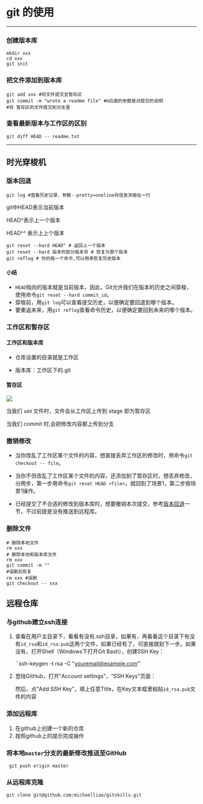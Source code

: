 # git 的使用

---

### 创建版本库

```shell
mkdir xxx
cd xxx
git init
```

### 把文件添加到版本库

``` shell
git add xxx #将文件提交至暂存区
git commit -m "wrote a readme file" #m后面的参数是对提交的说明
#将 暂存区的文件提交到分支里

```

### 查看最新版本与工作区的区别

`git diff HEAD -- readme.txt`

---

## 时光穿梭机

### 版本回退

``` shell
git log #查看历史记录，参数--pretty=oneline将信息浓缩在一行
```

git中HEAD表示当前版本

HEAD^表示上一个版本

HEAD^^ 表示上上个版本

``` SHELL
git reset --hard HEAD^ # 返回上一个版本
git reset --hard 版本的部分版本号 # 恢复为那个版本
git reflog # 你的每一个命令,可以用来恢复历史版本
```



#### 小结

- `HEAD`指向的版本就是当前版本，因此，Git允许我们在版本的历史之间穿梭，使用命令`git reset --hard commit_id`。
- 穿梭前，用`git log`可以查看提交历史，以便确定要回退到哪个版本。
- 要重返未来，用`git reflog`查看命令历史，以便确定要回到未来的哪个版本。

### 工作区和暂存区

#### 工作区和版本库

- 仓库设置的目录就是工作区

- 版本库：工作区下的.git

#### 暂存区

![](https://www.liaoxuefeng.com/files/attachments/919020037470528/0)

当我们 `add` 文件时，文件会从工作区上传到 stage 即为暂存区

当我们 commit 时,会把修改内容都上传到分支

### 撤销修改

- 当你改乱了工作区某个文件的内容，想直接丢弃工作区的修改时，用命令`git checkout -- file`。

- 当你不但改乱了工作区某个文件的内容，还添加到了暂存区时，想丢弃修改，分两步，第一步用命令`git reset HEAD <file>`，就回到了场景1，第二步按场景1操作。

- 已经提交了不合适的修改到版本库时，想要撤销本次提交，参考[版本回退](https://www.liaoxuefeng.com/wiki/896043488029600/897013573512192)一节，不过前提是没有推送到远程库。

### 删除文件

``` shell
# 删除本地文件
rm xxx
# 删除本地和版本库文件
rm xxx
git commit -m ""
#误删后恢复
rm xxx #误删
git checkout -- xxx

```

## 远程仓库

### 与github建立ssh连接

1. 查看在用户主目录下，看看有没有.ssh目录，如果有，再看看这个目录下有没有`id_rsa`和`id_rsa.pub`这两个文件，如果已经有了，可直接跳到下一步。如果没有，打开Shell（Windows下打开Git Bash），创建SSH Key：

   ``ssh-keygen -t rsa -C "youremail@example.com"`

2. 登陆GitHub，打开“Account settings”，“SSH Keys”页面：

   然后，点“Add SSH Key”，填上任意Title，在Key文本框里粘贴`id_rsa.pub`文件的内容

### 添加远程库

1. 在github上创建一个新的仓库
2. 按照github上的提示完成操作

### 将本地`master`分支的最新修改推送至GitHub

```shell
 git push origin master
```

### 从远程库克隆

```shell
git clone git@github.com:michaelliao/gitskills.git
```

